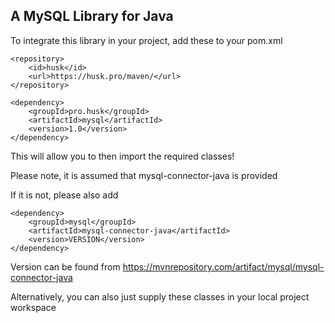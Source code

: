 ## A MySQL Library for Java

To integrate this library in your project, add these to your pom.xml
```
<repository>
    <id>husk</id>
    <url>https://husk.pro/maven/</url>
</repository>
```

```
<dependency>
    <groupId>pro.husk</groupId>
    <artifactId>mysql</artifactId>
    <version>1.0</version>
</dependency>
```

This will allow you to then import the required classes!

Please note, it is assumed that mysql-connector-java is provided

If it is not, please also add

```
<dependency>
    <groupId>mysql</groupId>
    <artifactId>mysql-connector-java</artifactId>
    <version>VERSION</version>
</dependency>
```

Version can be found from 
https://mvnrepository.com/artifact/mysql/mysql-connector-java

Alternatively, you can also just supply these classes in your local project workspace
